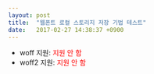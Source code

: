 ```yaml
---
layout: post
title:  "웹폰트 로컬 스토리지 저장 기법 테스트"
date:   2017-02-27 14:38:37 +0900
---
```


<ul>
    <li>woff 지원: <span id="woff" style="color: red;">지원 안 함</span></li>
    <li>woff2 지원: <span id="woff2" style="color: red;">지원 안 함</span></li>
</ul>

<script src="/js/woff.js"></script>
<script src="/js/woff2.js"></script>
<script>
if (supportsWoff) {
    var el = document.getElementById('woff');
    el.innerHTML = '지원함';
    el.style.color = 'green';
}
if (supportsWoff2) {
    var el = document.getElementById('woff2');
    el.innerHTML = '지원함';
    el.style.color = 'green';
}
</script>